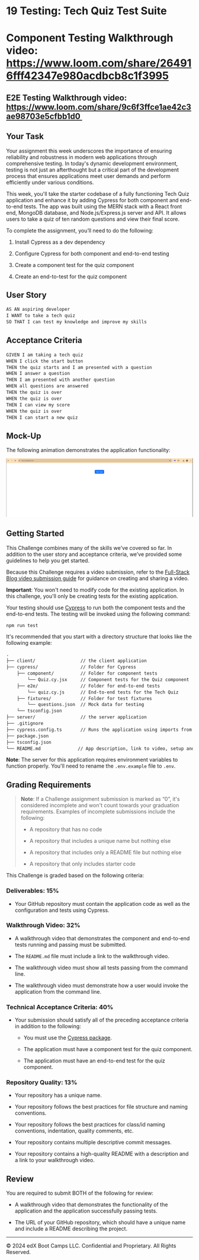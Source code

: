 # 19 Testing: Tech Quiz Test Suite
# Component Testing Walkthrough video: https://www.loom.com/share/264916fff42347e980acdbcb8c1f3995

## E2E Testing Walkthrough video: https://www.loom.com/share/9c6f3ffce1ae42c3ae98703e5cfbb1d0 

## Your Task

Your assignment this week underscores the importance of ensuring reliability and robustness in modern web applications through comprehensive testing. In today's dynamic development environment, testing is not just an afterthought but a critical part of the development process that ensures applications meet user demands and perform efficiently under various conditions.

This week, you'll take the starter codebase of a fully functioning Tech Quiz application and enhance it by adding Cypress for both component and end-to-end tests. The app was built using the MERN stack with a React front end, MongoDB database, and Node.js/Express.js server and API. It allows users to take a quiz of ten random questions and view their final score.

To complete the assignment, you’ll need to do the following:

1. Install Cypress as a dev dependency

2. Configure Cypress for both component and end-to-end testing

3. Create a component test for the quiz component

4. Create an end-to-test for the quiz component

## User Story

```md
AS AN aspiring developer
I WANT to take a tech quiz
SO THAT I can test my knowledge and improve my skills
```

## Acceptance Criteria

```md
GIVEN I am taking a tech quiz
WHEN I click the start button
THEN the quiz starts and I am presented with a question
WHEN I answer a question
THEN I am presented with another question
WHEN all questions are answered
THEN the quiz is over
WHEN the quiz is over
THEN I can view my score
WHEN the quiz is over
THEN I can start a new quiz
```

## Mock-Up

The following animation demonstrates the application functionality:

![A GIF demonstrates a functioning quiz.](./Assets/19-testing-homework-demo.gif)

## Getting Started

This Challenge combines many of the skills we've covered so far. In addition to the user story and acceptance criteria, we’ve provided some guidelines to help you get started.

Because this Challenge requires a video submission, refer to the [Full-Stack Blog video submission guide](https://coding-boot-camp.github.io/full-stack/computer-literacy/video-submission-guide) for guidance on creating and sharing a video.

**Important**: You won't need to modify code for the existing application. In this challenge, you'll only be creating tests for the existing application.

Your testing should use [Cypress](https://docs.cypress.io/guides/overview/why-cypress) to run both the component tests and the end-to-end tests. The testing will be invoked using the following command:

```bash
npm run test
```

It's recommended that you start with a directory structure that looks like the following example:

```md
.
├── client/                 // the client application
├── cypress/                // Folder for Cypress
    ├── component/          // Folder for component tests
        └── Quiz.cy.jsx     // Component tests for the Quiz component
    ├── e2e/                // Folder for end-to-end tests
        └── quiz.cy.js      // End-to-end tests for the Tech Quiz
    ├── fixtures/           // Folder for test fixtures
        └── questions.json  // Mock data for testing
    └── tsconfig.json
├── server/                 // the server application
├── .gitignore
├── cypress.config.ts       // Runs the application using imports from lib/
├── package.json
├── tsconfig.json
└── README.md              // App description, link to video, setup and usage instructions           
```

**Note**: The server for this application requires environment variables to function properly. You'll need to rename the `.env.example` file to `.env`.

## Grading Requirements

> **Note**: If a Challenge assignment submission is marked as “0”, it's considered incomplete and won't count towards your graduation requirements. Examples of incomplete submissions include the following:
>
> * A repository that has no code
>
> * A repository that includes a unique name but nothing else
>
> * A repository that includes only a README file but nothing else
>
> * A repository that only includes starter code

This Challenge is graded based on the following criteria:

### Deliverables: 15%

* Your GitHub repository must contain the application code as well as the configuration and tests using Cypress.

### Walkthrough Video: 32%

* A walkthrough video that demonstrates the component and end-to-end tests running and passing must be submitted.

* The `README.md` file must include a link to the walkthrough video.

* The walkthrough video must show all tests passing from the command line.

* The walkthrough video must demonstrate how a user would invoke the application from the command line.

### Technical Acceptance Criteria: 40%

* Your submission should satisfy all of the preceding acceptance criteria in addition to the following:

  * You must use the [Cypress package](https://www.npmjs.com/package/cypress).

  * The application must have a component test for the quiz component.

  * The application must have an end-to-end test for the quiz component.

### Repository Quality: 13%

* Your repository has a unique name.

* Your repository follows the best practices for file structure and naming conventions.

* Your repository follows the best practices for class/id naming conventions, indentation, quality comments, etc.

* Your repository contains multiple descriptive commit messages.

* Your repository contains a high-quality README with a description and a link to your walkthrough video.

## Review

You are required to submit BOTH of the following for review:

* A walkthrough video that demonstrates the functionality of the application and the application successfully passing tests.

* The URL of your GitHub repository, which should have a unique name and include a README describing the project.

---
© 2024 edX Boot Camps LLC. Confidential and Proprietary. All Rights Reserved.
